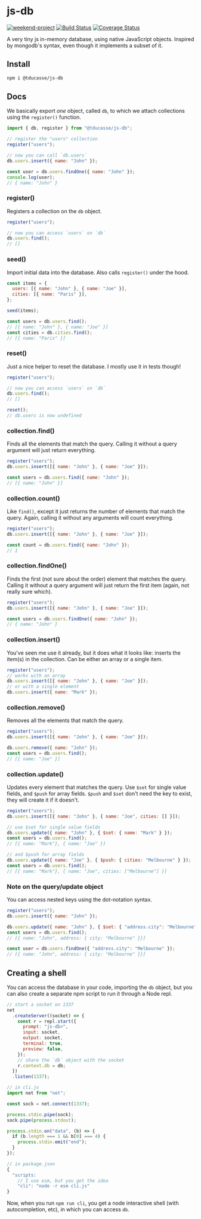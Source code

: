 # js-db

[![weekend-project](https://the-weekend-project.vercel.app/api/svg)](https://tducasse.com/posts/the-weekend-project)
[![Build Status](https://travis-ci.org/tducasse/js-db.svg?branch=main)](https://travis-ci.org/tducasse/js-db)
[![Coverage Status](https://coveralls.io/repos/github/tducasse/js-db/badge.svg?branch=main)](https://coveralls.io/github/tducasse/js-db?branch=main)

A very tiny js in-memory database, using native JavaScript objects. Inspired by mongodb's syntax, even though it implements a subset of it.

## Install

```sh
npm i @tducasse/js-db
```

## Docs

We basically export _one_ object, called `db`, to which we attach collections using the `register()` function.

```js
import { db, register } from "@tducasse/js-db";

// register the "users" collection
register("users");

// now you can call `db.users`
db.users.insert({ name: "John" });

const user = db.users.findOne({ name: "John" });
console.log(user);
// { name: "John" }
```

### register()

Registers a collection on the `db` object.

```js
register("users");

// now you can access `users` on `db`
db.users.find();
// []
```

### seed()

Import initial data into the database. Also calls `register()` under the hood.

```js
const items = {
  users: [{ name: "John" }, { name: "Joe" }],
  cities: [{ name: "Paris" }],
};

seed(items);

const users = db.users.find();
// [{ name: "John" }, { name: "Joe" }]
const cities = db.cities.find();
// [{ name: "Paris" }]
```

### reset()

Just a nice helper to reset the database. I mostly use it in tests though!

```js
register("users");

// now you can access `users` on `db`
db.users.find();
// []

reset();
// db.users is now undefined
```

### collection.find()

Finds all the elements that match the query. Calling it without a query argument will just return everything.

```js
register("users");
db.users.insert([{ name: "John" }, { name: "Joe" }]);

const users = db.users.find({ name: "John" });
// [{ name: "John" }]
```

### collection.count()

Like `find()`, except it just returns the number of elements that match the query. Again, calling it without any arguments will count everything.

```js
register("users");
db.users.insert([{ name: "John" }, { name: "Joe" }]);

const count = db.users.find({ name: "John" });
// 1
```

### collection.findOne()

Finds the first (not sure about the order) element that matches the query. Calling it without a query argument will just return the first item (again, not really sure which).

```js
register("users");
db.users.insert([{ name: "John" }, { name: "Joe" }]);

const users = db.users.findOne({ name: "John" });
// { name: "John" }
```

### collection.insert()

You've seen me use it already, but it does what it looks like: inserts the item(s) in the collection. Can be either an array or a single item.

```js
register("users");
// works with an array
db.users.insert([{ name: "John" }, { name: "Joe" }]);
// or with a single element
db.users.insert({ name: "Mark" });
```

### collection.remove()

Removes all the elements that match the query.

```js
register("users");
db.users.insert([{ name: "John" }, { name: "Joe" }]);

db.users.remove({ name: "John" });
const users = db.users.find();
// [{ name: "Joe" }]
```

### collection.update()

Updates every element that matches the query. Use `$set` for single value fields, and `$push` for array fields. `$push` and `$set` don't need the key to exist, they will create it if it doesn't.

```js
register("users");
db.users.insert([{ name: "John" }, { name: "Joe", cities: [] }]);

// use $set for single value fields
db.users.update({ name: "John" }, { $set: { name: "Mark" } });
const users = db.users.find();
// [{ name: "Mark"}, { name: "Joe" }]

// and $push for array fields
db.users.update({ name: "Joe" }, { $push: { cities: "Melbourne" } });
const users = db.users.find();
// [{ name: "Mark"}, { name: "Joe", cities: ["Melbourne"] }]
```

### Note on the query/update object

You can access nested keys using the dot-notation syntax.

```js
register("users");
db.users.insert({ name: "John" });

db.users.update({ name: "John" }, { $set: { "address.city": "Melbourne" } });
const users = db.users.find();
// [{ name: "John", address: { city: "Melbourne" }}]

const user = db.users.findOne({ "address.city": "Melbourne" });
// [{ name: "John", address: { city: "Melbourne" }}]
```

## Creating a shell

You can access the database in your code, importing the `db` object, but you can also create a separate npm script to run it through a Node repl.

```js
// start a socket on 1337
net
  .createServer((socket) => {
    const r = repl.start({
      prompt: "js-db>",
      input: socket,
      output: socket,
      terminal: true,
      preview: false,
    });
    // share the `db` object with the socket
    r.context.db = db;
  })
  .listen(1337);
```

```js
// in cli.js
import net from "net";

const sock = net.connect(1337);

process.stdin.pipe(sock);
sock.pipe(process.stdout);

process.stdin.on("data", (b) => {
  if (b.length === 1 && b[0] === 4) {
    process.stdin.emit("end");
  }
});
```

```js
// in package.json
{
  "scripts:
    // I use esm, but you get the idea
    "cli": "node -r esm cli.js"
}
```

Now, when you run `npm run cli`, you get a node interactive shell (with autocompletion, etc), in which you can access `db`.
